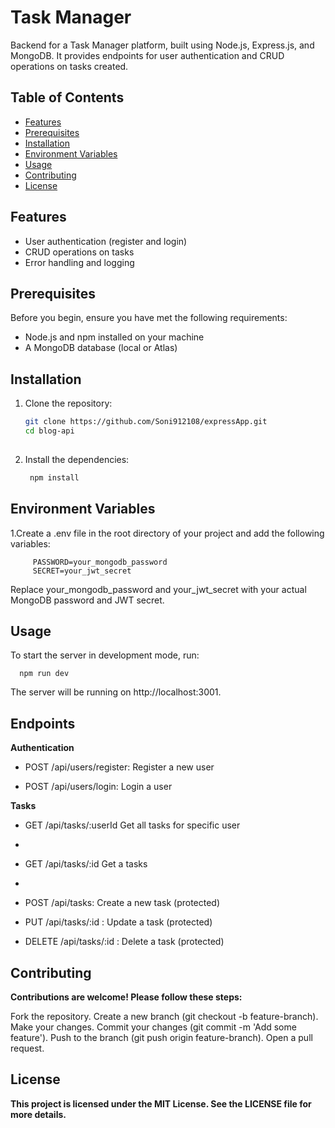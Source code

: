 # Task Manager 

Backend for a Task Manager platform, built using Node.js, Express.js, and MongoDB. It provides endpoints for user authentication and CRUD operations on tasks created.

## Table of Contents

- [Features](#features)
- [Prerequisites](#prerequisites)
- [Installation](#installation)
- [Environment Variables](#environment-variables)
- [Usage](#usage)
- [Contributing](#contributing)
- [License](#license)

## Features

- User authentication (register and login)
- CRUD operations on tasks
- Error handling and logging

## Prerequisites

Before you begin, ensure you have met the following requirements:

- Node.js and npm installed on your machine
- A MongoDB database (local or Atlas)

## Installation

1. Clone the repository:

   ```bash
   git clone https://github.com/Soni912108/expressApp.git
   cd blog-api
  
2. Install the dependencies:

   ```bash
    npm install
   
##  Environment Variables

    
1.Create a .env file in the root directory of your project and add the following variables:

         PASSWORD=your_mongodb_password
         SECRET=your_jwt_secret

Replace your_mongodb_password and your_jwt_secret with your actual MongoDB password and JWT secret.

## Usage 

To start the server in development mode, run:

      npm run dev

The server will be running on http://localhost:3001.


## Endpoints
**Authentication**

- POST /api/users/register: Register a new user

- POST /api/users/login: Login a user

**Tasks**

- GET /api/tasks/:userId  Get all tasks for specific user
- 
- GET /api/tasks/:id  Get a tasks 
- 
- POST /api/tasks: Create a new task (protected)

- PUT /api/tasks/:id
: Update a task (protected)

- DELETE /api/tasks/:id
: Delete a task (protected)

##  Contributing
**Contributions are welcome! Please follow these steps:**

Fork the repository.
Create a new branch (git checkout -b feature-branch).
Make your changes.
Commit your changes (git commit -m 'Add some feature').
Push to the branch (git push origin feature-branch).
Open a pull request.


##  License
**This project is licensed under the MIT License. See the LICENSE file for more details.**



